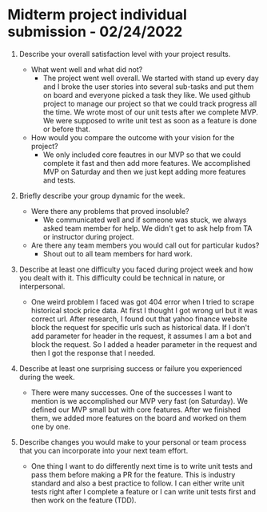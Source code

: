 # Midterm project individual submission - 02/24/2022

1. Describe your overall satisfaction level with your project results.

   - What went well and what did not?
     - The project went well overall. We started with stand up every day and I broke the user stories into several sub-tasks and put them on board and everyone picked a task they like. We used github project to manage our project so that we could track progress all the time.
       We wrote most of our unit tests after we complete MVP. We were supposed to write unit test as soon as a feature is done or before that.
   - How would you compare the outcome with your vision for the project?
     - We only included core feautres in our MVP so that we could complete it fast and then add more features. We accomplished MVP on Saturday and then we just kept adding more features and tests.

2. Briefly describe your group dynamic for the week.
   - Were there any problems that proved insoluble?
     - We communicated well and if someone was stuck, we always asked team member for help. We didn't get to ask help from TA or instructor during project.
   - Are there any team members you would call out for particular kudos?
     - Shout out to all team members for hard work.
3. Describe at least one difficulty you faced during project week and how you dealt with it. This difficulty could be technical in nature, or interpersonal.
   - One weird problem I faced was got 404 error when I tried to scrape historical stock price data. At first I thought I got wrong url but it was correct url. After research, I found out that yahoo finance website block the request for specific urls such as historical data. If I don't add parameter for header in the request, it assumes I am a bot and block the request. So I added a header parameter in the request and then I got the response that I needed.
4. Describe at least one surprising success or failure you experienced during the week.
   - There were many successes. One of the successes I want to mention is we accomplished our MVP very fast (on Saturday). We defined our MVP small but with core features. After we finished them, we added more features on the board and worked on them one by one.
5. Describe changes you would make to your personal or team process that you can incorporate into your next team effort.
   - One thing I want to do differently next time is to write unit tests and pass them before making a PR for the feature. This is industry standard and also a best practice to follow. I can either write unit tests right after I complete a feature or I can write unit tests first and then work on the feature (TDD).
